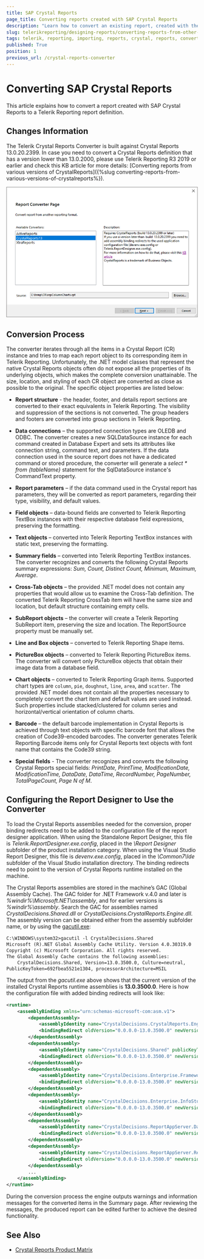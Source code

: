 ```yaml
---
title: SAP Crystal Reports
page_title: Converting reports created with SAP Crystal Reports 
description: "Learn how to convert an existing report, created with the 'SAP Crystal Reports' reporting solution, into a 'Telerik Reporting' report definition."
slug: telerikreporting/designing-reports/converting-reports-from-other-reporting-solutions/crystal-reports-converter
tags: telerik, reporting, importing, reports, crystal, reports, converter
published: True
position: 1
previous_url: /crystal-reports-converter
---
```


# Converting SAP Crystal Reports

This article explains how to convert a report created with SAP Crystal Reports to a Telerik Reporting report definition.

## Changes Information

The Telerik Crystal Reports Converter is built against Crystal Reports 13.0.20.2399. In case you need to convert a Crystal Reports definition that has a version lower than 13.0.2000, please use Telerik Reporting R3 2019 or earlier and check this KB article for more details: [Converting reports from various versions of CrystalReports]({%slug converting-reports-from-various-versions-of-crystalreports%}).

![Image of the Report Converter tool showing a list of the available converters, a description of the currently selected converter, and a field for the source of the report definition to convert](images/Designer/crystal-reports-converter.png)

## Conversion Process

The converter iterates through all the items in a Crystal Report (CR) instance and tries to map each report object to its corresponding item in Telerik Reporting. Unfortunately, the .NET model classes that represent the native Crystal Reports objects often do not expose all the properties of its underlying objects, which makes the complete conversion unattainable. The size, location, and styling of each CR object are converted as close as possible to the original. The specific object properties are listed below:

* __Report structure__ - the header, footer, and details report sections are converted to their exact equivalents in Telerik Reporting. The visibility and suppression of the sections is not converted. The group headers and footers are converted into group sections in Telerik Reporting.
* __Data connections__ – the supported connection types are OLEDB and ODBC. The converter creates a new SQLDataSource instance for each command created in Database Expert and sets its attributes like connection string, command text, and parameters. If the data connection used in the source report does not have a dedicated command or stored procedure, the converter will generate a *select * from {tableName}* statement for the SqlDataSource instance's CommandText property.
* __Report parameters__ – if the data command used in the Crystal report has parameters, they will be converted as report parameters, regarding their type, visibility, and default values.
* __Field objects__ – data-bound fields are converted to Telerik Reporting TextBox instances with their respective database field expressions, preserving the formatting.
* __Text objects__ – converted into Telerik Reporting TextBox instances with static text, preserving the formatting.
* __Summary fields__ – converted into Telerik Reporting TextBox instances. The converter recognizes and converts the following Crystal Reports summary expressions: *Sum, Count, Distinct Count, Minimum, Maximum, Average*.
* __Cross-Tab objects__ – the provided .NET model does not contain any properties that would allow us to examine the Cross-Tab definition. The converted Telerik Reporting CrossTab item will have the same size and location, but default structure containing empty cells.
* __SubReport objects__ – the converter will create a Telerik Reporting SubReport item, preserving the size and location. The ReportSource property must be manually set.
* __Line and Box objects__ – converted to Telerik Reporting Shape items.
* __PictureBox objects__ – converted to Telerik Reporting PictureBox items. The converter will convert only PictureBox objects that obtain their image data from a database field.
* __Chart objects__ – converted to Telerik Reporting Graph items. Supported chart types are `column`, `pie`, `doughnut`, `line`, `area`, and `scatter`. The provided .NET model does not contain all the properties necessary to completely convert the chart item and default values are used instead. Such properties include stacked/clustered for column series and horizontal/vertical orientation of column charts.
* __Barcode__ – the default barcode implementation in Crystal Reports is achieved through text objects with specific barcode font that allows the creation of Code39-encoded barcodes. The converter generates Telerik Reporting Barcode items only for Crystal Reports text objects with font name that contains the Code39 string.

* __Special fields__ - The converter recognizes and converts the following Crystal Reports special fields: *PrintDate, PrintTime, ModificationDate, ModificationTime, DataDate, DataTime, RecordNumber, PageNumber, TotalPageCount, Page N of M*.

## Configuring the Report Designer to Use the Converter

To load the Crystal Reports assemblies needed for the conversion, proper binding redirects need to be added to the configuration file of the report designer application. When using the Standalone Report Designer, this file is *Telerik.ReportDesigner.exe.config*, placed in the *\Report Designer* subfolder of the product installation category. When using the Visual Studio Report Designer, this file is *devenv.exe.config*, placed in the *\Common7\Ide* subfolder of the Visual Studio installation directory. The binding redirects need to point to the version of Crystal Reports runtime installed on the machine.

The Crystal Reports assemblies are stored in the machine’s GAC (Global Assembly Cache). The GAC folder for .NET Framework v.4.0 and later is *%windir%\Microsoft.NET\assembly*, and for earlier versions is *%windir%\assembly*. Search the GAC for assemblies named *CrystalDecisions.Shared.dll* or *CrystalDecisions.CrystalReports.Engine.dll*. The assembly version can be obtained either from the assembly subfolder name, or by using the [gacutil.exe](https://learn.microsoft.com/en-us/dotnet/framework/tools/gacutil-exe-gac-tool):

````
C:\WINDOWS\system32>gacutil -l CrystalDecisions.Shared
Microsoft (R).NET Global Assembly Cache Utility. Version 4.0.30319.0
Copyright (c) Microsoft Corporation. All rights reserved.
The Global Assembly Cache contains the following assemblies:
	CrystalDecisions.Shared, Version=13.0.3500.0, Culture=neutral, PublicKeyToken=692fbea5521e1304, processorArchitecture=MSIL
````

The output from the *gacutil.exe* above shows that the current version of the installed Crystal Reports runtime assemblies is __13.0.3500.0__. Here is how the configuration file with added binding redirects will look like:

````XML
<runtime>
	<assemblyBinding xmlns="urn:schemas-microsoft-com:asm.v1">
		<dependentAssembly>
			<assemblyIdentity name="CrystalDecisions.CrystalReports.Engine" publicKeyToken="692fbea5521e1304" culture="neutral"/>   
			<bindingRedirect oldVersion="0.0.0.0-13.0.3500.0" newVersion="13.0.3500.0"/>
		</dependentAssembly>
		<dependentAssembly>
			<assemblyIdentity name="CrystalDecisions.Shared" publicKeyToken="692fbea5521e1304" culture="neutral"/>
			<bindingRedirect oldVersion="0.0.0.0-13.0.3500.0" newVersion="13.0.3500.0"/>
		</dependentAssembly>
		<dependentAssembly>
			<assemblyIdentity name="CrystalDecisions.Enterprise.Framework" publicKeyToken="692fbea5521e1304" culture="neutral"/>
			<bindingRedirect oldVersion="0.0.0.0-13.0.3500.0" newVersion="13.0.3500.0"/>
		</dependentAssembly>
		<dependentAssembly>
			<assemblyIdentity name="CrystalDecisions.Enterprise.InfoStore" publicKeyToken="692fbea5521e1304" culture="neutral"/>
			<bindingRedirect oldVersion="0.0.0.0-13.0.3500.0" newVersion="13.0.3500.0"/>
		</dependentAssembly>
		<dependentAssembly>
			<assemblyIdentity name="CrystalDecisions.ReportAppServer.DataDefModel" publicKeyToken="692fbea5521e1304" culture="neutral"/>
			<bindingRedirect oldVersion="0.0.0.0-13.0.3500.0" newVersion="13.0.3500.0"/>
		</dependentAssembly>
		<dependentAssembly>
			<assemblyIdentity name="CrystalDecisions.ReportAppServer.ReportDefModel" publicKeyToken="692fbea5521e1304" culture="neutral"/>
			<bindingRedirect oldVersion="0.0.0.0-13.0.3500.0" newVersion="13.0.3500.0"/>
		</dependentAssembly>
		...
	</assemblyBinding>
</runtime>
````

During the conversion process the engine outputs warnings and information messages for the converted items in the Summary page. After reviewing the messages, the produced report can be edited further to achieve the desired functionality.

## See Also

* [Crystal Reports Product Matrix](https://wiki.scn.sap.com/wiki/display/BOBJ/Crystal+Reports+v.+9.1+to+SAP+Crystal+Reports+2013%2C+Runtime+Distribution+and+Supported+Operating+Systems)

